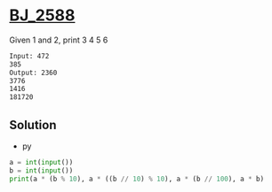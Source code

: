 # [BJ_2588](https://acmicpc.net/problem/2588)

Given 1 and 2, print 3 4 5 6

```txt
Input: 472
385
Output: 2360
3776
1416
181720
```

## Solution

* py

```py
a = int(input())
b = int(input())
print(a * (b % 10), a * ((b // 10) % 10), a * (b // 100), a * b)
```
